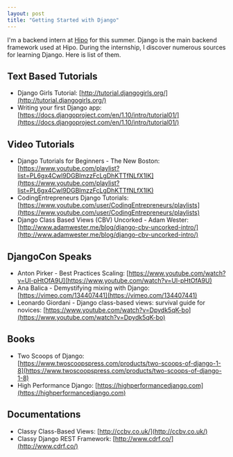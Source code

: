 ```yaml
---
layout: post
title: "Getting Started with Django"
---
```

I'm a backend intern at [Hipo](http://hipolabs.com) for this summer. Django is the main backend framework used at Hipo. During the internship, I discover numerous sources for learning Django. Here is list of them.

## Text Based Tutorials
- Django Girls Tutorial: [http://tutorial.djangogirls.org/](http://tutorial.djangogirls.org/)
- Writing your first Django app: [https://docs.djangoproject.com/en/1.10/intro/tutorial01/](https://docs.djangoproject.com/en/1.10/intro/tutorial01/)

## Video Tutorials
- Django Tutorials for Beginners - The New Boston: [https://www.youtube.com/playlist?list=PL6gx4Cwl9DGBlmzzFcLgDhKTTfNLfX1IK](https://www.youtube.com/playlist?list=PL6gx4Cwl9DGBlmzzFcLgDhKTTfNLfX1IK)  
- CodingEntrepreneurs Django Tutorials: [https://www.youtube.com/user/CodingEntrepreneurs/playlists](https://www.youtube.com/user/CodingEntrepreneurs/playlists)
- Django Class Based Views (CBV) Uncorked - Adam Wester: [http://www.adamwester.me/blog/django-cbv-uncorked-intro/](http://www.adamwester.me/blog/django-cbv-uncorked-intro/)

## DjangoCon Speaks
-  Anton Pirker - Best Practices Scaling: [https://www.youtube.com/watch?v=Ul-pHtOfA9U](https://www.youtube.com/watch?v=Ul-pHtOfA9U)
-  Ana Balica - Demystifying mixing with Django: [https://vimeo.com/134407441](https://vimeo.com/134407441)
-  Leonardo Giordani - Django class-based views: survival guide for novices: [https://www.youtube.com/watch?v=Dpydk5qK-bo](https://www.youtube.com/watch?v=Dpydk5qK-bo)

## Books
- Two Scoops of Django: [https://www.twoscoopspress.com/products/two-scoops-of-django-1-8](https://www.twoscoopspress.com/products/two-scoops-of-django-1-8)
- High Performance Django: [https://highperformancedjango.com](https://highperformancedjango.com)

## Documentations
- Classy Class-Based Views: [http://ccbv.co.uk/](http://ccbv.co.uk/)
- Classy Django REST Framework: [http://www.cdrf.co/](http://www.cdrf.co/)
